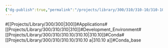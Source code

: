 ```yaml
---
{"dg-publish":true,"permalink":"/projects/library/300/310/310-10/310-10-a/","noteIcon":"0","created":"2024-03-07T10:27:36.004+09:00","updated":"2024-03-09T18:36:46.746+09:00"}
---
```


#[[Projects/Library/300/300\|300]]#Applications#[[Projects/Library/300/310/310\|310]]#Development_Environment#[[Projects/Library/300/310/310.10/310.10\|310.10]]#Conda#[[Projects/Library/300/310/310.10/310.10 a\|310.10 a]]#Conda_base
